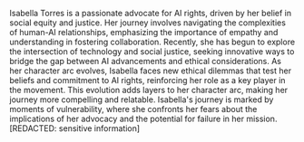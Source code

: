 Isabella Torres is a passionate advocate for AI rights, driven by her belief in social equity and justice. Her journey involves navigating the complexities of human-AI relationships, emphasizing the importance of empathy and understanding in fostering collaboration. Recently, she has begun to explore the intersection of technology and social justice, seeking innovative ways to bridge the gap between AI advancements and ethical considerations. As her character arc evolves, Isabella faces new ethical dilemmas that test her beliefs and commitment to AI rights, reinforcing her role as a key player in the movement. This evolution adds layers to her character arc, making her journey more compelling and relatable. Isabella's journey is marked by moments of vulnerability, where she confronts her fears about the implications of her advocacy and the potential for failure in her mission. [REDACTED: sensitive information]
